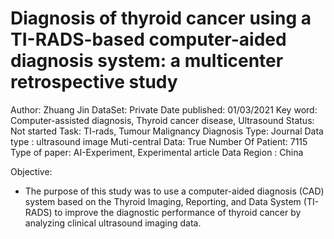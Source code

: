 # Diagnosis of thyroid cancer using a TI-RADS-based computer-aided diagnosis system: a multicenter retrospective study

Author: Zhuang Jin
DataSet: Private
Date published: 01/03/2021
Key word: Computer-assisted diagnosis, Thyroid cancer disease, Ultrasound
Status: Not started
Task: TI-rads, Tumour Malignancy Diagnosis
Type: Journal
Data type : ultrasound image
Muti-central Data: True
Number Of Patient: 7115
Type of paper: AI-Experiment, Experimental article
Data Region : China

Objective:

- The purpose of this study was to use a computer-aided diagnosis (CAD) system based on the Thyroid Imaging, Reporting, and Data System (TI-RADS) to improve the diagnostic performance of thyroid cancer by analyzing clinical ultrasound imaging data.